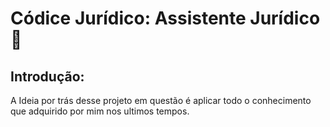 # Códice Jurídico: Assistente Jurídico 🤖 

## Introdução:

A Ideia por trás desse projeto em questão é aplicar todo o conhecimento que adquirido por mim nos ultimos tempos.